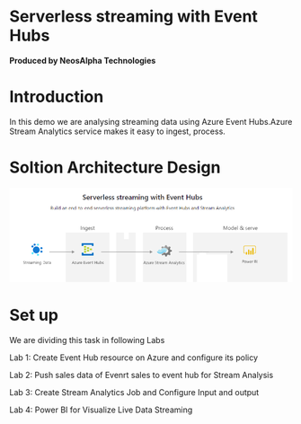 # Serverless streaming with Event Hubs
**Produced by NeosAlpha Technologies**

# Introduction
In this demo we are analysing streaming data using Azure Event Hubs.Azure Stream Analytics service makes it easy to ingest, process.

# Soltion Architecture Design
![ServerlessStreaming.png](Images/ServerlessStreaming.png)

# Set up
We are dividing this task in following Labs

Lab 1: Create Event Hub resource on Azure and configure its policy

Lab 2: Push sales data of Evenrt sales to event hub for Stream Analysis

Lab 3: Create Stream Analytics Job and Configure Input and output

Lab 4: Power BI for Visualize Live Data Streaming
